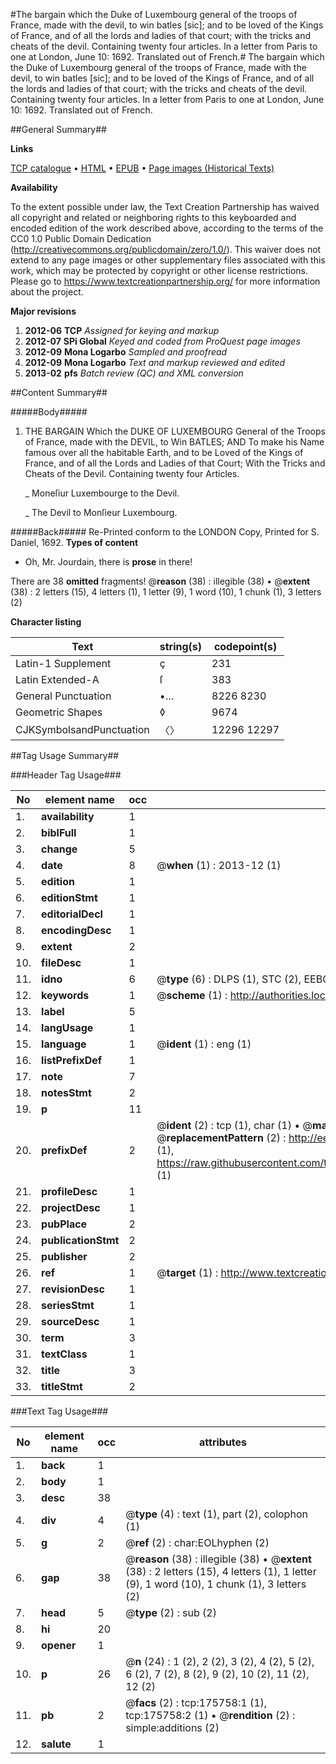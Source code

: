#The bargain which the Duke of Luxembourg general of the troops of France, made with the devil, to win batles [sic]; and to be loved of the Kings of France, and of all the lords and ladies of that court; with the tricks and cheats of the devil. Containing twenty four articles. In a letter from Paris to one at London, June 10: 1692. Translated out of French.#
The bargain which the Duke of Luxembourg general of the troops of France, made with the devil, to win batles [sic]; and to be loved of the Kings of France, and of all the lords and ladies of that court; with the tricks and cheats of the devil. Containing twenty four articles. In a letter from Paris to one at London, June 10: 1692. Translated out of French.

##General Summary##

**Links**

[TCP catalogue](http://www.ota.ox.ac.uk/tcp/)  • 
[HTML](http://tei.it.ox.ac.uk/tcp/Texts-HTML/free/B01/B01882.html)  • 
[EPUB](http://tei.it.ox.ac.uk/tcp/Texts-EPUB/free/B01/B01882.epub) • 
[Page images (Historical Texts)](https://historicaltexts.jisc.ac.uk/eebo-52614517e)

**Availability**

To the extent possible under law, the Text Creation Partnership has waived all copyright and related or neighboring rights to this keyboarded and encoded edition of the work described above, according to the terms of the CC0 1.0 Public Domain Dedication (http://creativecommons.org/publicdomain/zero/1.0/). This waiver does not extend to any page images or other supplementary files associated with this work, which may be protected by copyright or other license restrictions. Please go to https://www.textcreationpartnership.org/ for more information about the project.

**Major revisions**

1. __2012-06__ __TCP__ *Assigned for keying and markup*
1. __2012-07__ __SPi Global__ *Keyed and coded from ProQuest page images*
1. __2012-09__ __Mona Logarbo__ *Sampled and proofread*
1. __2012-09__ __Mona Logarbo__ *Text and markup reviewed and edited*
1. __2013-02__ __pfs__ *Batch review (QC) and XML conversion*

##Content Summary##

#####Body#####

1. THE BARGAIN Which the DUKE OF LUXEMBOURG General of the Troops of France, made with the DEVIL, to Win BATLES; AND To make his Name famous over all the habitable Earth, and to be Loved of the Kings of France, and of all the Lords and Ladies of that Court; With the Tricks and Cheats of the Devil. Containing twenty four Articles.

    _ Moneſiur Luxembourge to the Devil.

    _ The Devil to Monſieur Luxembourg.

#####Back#####
Re-Printed conform to the LONDON Copy, Printed for S. Daniel, 1692.
**Types of content**

  * Oh, Mr. Jourdain, there is **prose** in there!

There are 38 **omitted** fragments! 
 @__reason__ (38) : illegible (38)  •  @__extent__ (38) : 2 letters (15), 4 letters (1), 1 letter (9), 1 word (10), 1 chunk (1), 3 letters (2)

**Character listing**


|Text|string(s)|codepoint(s)|
|---|---|---|
|Latin-1 Supplement|ç|231|
|Latin Extended-A|ſ|383|
|General Punctuation|•…|8226 8230|
|Geometric Shapes|◊|9674|
|CJKSymbolsandPunctuation|〈〉|12296 12297|

##Tag Usage Summary##

###Header Tag Usage###

|No|element name|occ|attributes|
|---|---|---|---|
|1.|__availability__|1||
|2.|__biblFull__|1||
|3.|__change__|5||
|4.|__date__|8| @__when__ (1) : 2013-12 (1)|
|5.|__edition__|1||
|6.|__editionStmt__|1||
|7.|__editorialDecl__|1||
|8.|__encodingDesc__|1||
|9.|__extent__|2||
|10.|__fileDesc__|1||
|11.|__idno__|6| @__type__ (6) : DLPS (1), STC (2), EEBO-CITATION (1), OCLC (1), VID (1)|
|12.|__keywords__|1| @__scheme__ (1) : http://authorities.loc.gov/ (1)|
|13.|__label__|5||
|14.|__langUsage__|1||
|15.|__language__|1| @__ident__ (1) : eng (1)|
|16.|__listPrefixDef__|1||
|17.|__note__|7||
|18.|__notesStmt__|2||
|19.|__p__|11||
|20.|__prefixDef__|2| @__ident__ (2) : tcp (1), char (1)  •  @__matchPattern__ (2) : ([0-9\-]+):([0-9IVX]+) (1), (.+) (1)  •  @__replacementPattern__ (2) : http://eebo.chadwyck.com/downloadtiff?vid=$1&page=$2 (1), https://raw.githubusercontent.com/textcreationpartnership/Texts/master/tcpchars.xml#$1 (1)|
|21.|__profileDesc__|1||
|22.|__projectDesc__|1||
|23.|__pubPlace__|2||
|24.|__publicationStmt__|2||
|25.|__publisher__|2||
|26.|__ref__|1| @__target__ (1) : http://www.textcreationpartnership.org/docs/. (1)|
|27.|__revisionDesc__|1||
|28.|__seriesStmt__|1||
|29.|__sourceDesc__|1||
|30.|__term__|3||
|31.|__textClass__|1||
|32.|__title__|3||
|33.|__titleStmt__|2||


###Text Tag Usage###

|No|element name|occ|attributes|
|---|---|---|---|
|1.|__back__|1||
|2.|__body__|1||
|3.|__desc__|38||
|4.|__div__|4| @__type__ (4) : text (1), part (2), colophon (1)|
|5.|__g__|2| @__ref__ (2) : char:EOLhyphen (2)|
|6.|__gap__|38| @__reason__ (38) : illegible (38)  •  @__extent__ (38) : 2 letters (15), 4 letters (1), 1 letter (9), 1 word (10), 1 chunk (1), 3 letters (2)|
|7.|__head__|5| @__type__ (2) : sub (2)|
|8.|__hi__|20||
|9.|__opener__|1||
|10.|__p__|26| @__n__ (24) : 1 (2), 2 (2), 3 (2), 4 (2), 5 (2), 6 (2), 7 (2), 8 (2), 9 (2), 10 (2), 11 (2), 12 (2)|
|11.|__pb__|2| @__facs__ (2) : tcp:175758:1 (1), tcp:175758:2 (1)  •  @__rendition__ (2) : simple:additions (2)|
|12.|__salute__|1||
